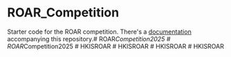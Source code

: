 # ROAR_Competition

Starter code for the ROAR competition. There's a [documentation](https://roar.gitbook.io/roar-competition-documentation/) accompanying this repository.#   R O A R _ C o m p e t i t i o n 2 0 2 5  
 #   R O A R _ C o m p e t i t i o n 2 0 2 5  
 #   H K I S R O A R  
 #   H K I S R O A R  
 #   H K I S R O A R  
 #   H K I S R O A R  
 
